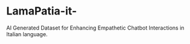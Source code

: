 # LamaPatia-it-
AI Generated Dataset for Enhancing Empathetic Chatbot Interactions in Italian language.
